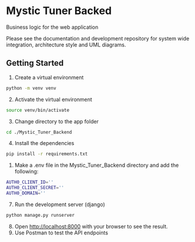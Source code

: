 # Mystic Tuner Backed

Business logic for the web application

Please see the documentation and development repository for system wide integration, architecture style and UML diagrams.

## Getting Started

1. Create a virtual environment

```bash
python -m venv venv
```

2. Activate the virtual environment

```bash
source venv/bin/activate
```

3. Change directory to the app folder

```bash
cd ./Mystic_Tuner_Backend
```

4.  Install the dependencies

```bash
pip install -r requirements.txt
```

1. Make a .env file in the Mystic_Tuner_Backend directory and add the following:

```bash
AUTH0_CLIENT_ID=''
AUTH0_CLIENT_SECRET=''
AUTH0_DOMAIN=''
```

7.  Run the development server (django)

```bash
python manage.py runserver
```

8. Open [http://localhost:8000](http://localhost:8000) with your browser to see the result.
9. Use Postman to test the API endpoints
